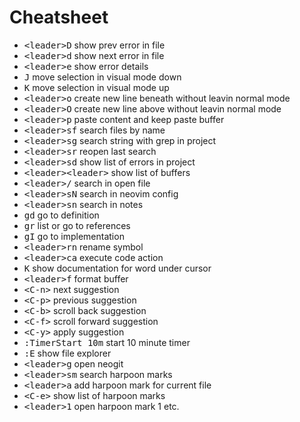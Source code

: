 # Cheatsheet

- <kbd>\<leader>D</kbd> show prev error in file
- <kbd>\<leader>d</kbd> show next error in file
- <kbd>\<leader>e</kbd> show error details
- <kbd>J</kbd> move selection in visual mode down
- <kbd>K</kbd> move selection in visual mode up
- <kbd>\<leader>o</kbd> create new line beneath without leavin normal mode
- <kbd>\<leader>O</kbd> create new line above without leavin normal mode
- <kbd>\<leader>p</kbd> paste content and keep paste buffer
- <kbd>\<leader>sf</kbd> search files by name
- <kbd>\<leader>sg</kbd> search string with grep in project
- <kbd>\<leader>sr</kbd> reopen last search
- <kbd>\<leader>sd</kbd> show list of errors in project
- <kbd>\<leader>\<leader></kbd> show list of buffers
- <kbd>\<leader>/</kbd> search in open file
- <kbd>\<leader>sN</kbd> search in neovim config
- <kbd>\<leader>sn</kbd> search in notes
- <kbd>gd</kbd> go to definition
- <kbd>gr</kbd> list or go to references
- <kbd>gI</kbd> go to implementation
- <kbd>\<leader>rn</kbd> rename symbol
- <kbd>\<leader>ca</kbd> execute code action
- <kbd>K</kbd> show documentation for word under cursor
- <kbd>\<leader>f</kbd> format buffer
- <kbd>\<C-n></kbd> next suggestion
- <kbd>\<C-p></kbd> previous suggestion
- <kbd>\<C-b></kbd> scroll back suggestion
- <kbd>\<C-f></kbd> scroll forward suggestion
- <kbd>\<C-y></kbd> apply suggestion
- <kbd>:TimerStart 10m</kbd> start 10 minute timer
- <kbd>:E</kbd> show file explorer
- <kbd>\<leader>g</kbd> open neogit
- <kbd>\<leader>sm</kbd> search harpoon marks
- <kbd>\<leader>a</kbd> add harpoon mark for current file
- <kbd>\<C-e></kbd> show list of harpoon marks
- <kbd>\<leader>1</kbd> open harpoon mark 1 etc.
